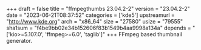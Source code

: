 +++
draft = false
title = "ffmpegthumbs 23.04.2-2"
version = "23.04.2-2"
date = "2023-06-21T08:37:52"
categories = ['kde5']
upstreamurl = "http://www.kde.org"
arch = "x86_64"
size = "27580"
usize = "79555"
sha1sum = "f4be9bb02e34b152606f83b1549b4aa9998a134a"
depends = "['kio>=5.107.0', 'ffmpeg>=6.0', 'taglib']"
+++
FFmpeg based thumbnail generator.